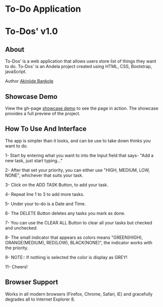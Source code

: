 To-Do Application
========================

# To-Dos' v1.0

## About
To-Dos' is a web application that allows users store list of things they want to do. To-Dos' is an Andela project created using HTML, CSS, Bootstrap, javaScript.

Author [Akinjide Bankole](https://twitter.com/JideBhanks)


## Showcase Demo
View the gh-page  [showcase demo](http://JideBhanks.github.io/To-Dos) to see the page in action. The showcase provides a full preview of the project.


## How To Use And Interface
The app is simpler than it looks, and can be use to take down thinks you want to do.

  1- Start by entering what you want to into the Input field that says- "Add a new task, just start typing..."

  2- After that set your priority, you can either use "HIGH, MEDIUM, LOW, NONE", whichever that suits your task.

  3- Click on the ADD TASK Button, to add your task.

  4- Repeat line 1 to 3 to add more tasks.

  5- Under your to-do is a Date and Time.

  6- The DELETE Button deletes any tasks you mark as done. 

  7- You can use the CLEAR ALL Button to clear all your tasks but checked and unchecked.

  8- The small indicator that appears as colors means "GREEN(HIGH), ORANGE(MEDIUM), RED(LOW), BLACK(NONE)", the indicator works with the priority.

  9- NOTE:: If nothing is selected the color is display as GREY!
  
  11- Cheers!


## Browser Support
Works in all modern browsers (Firefox, Chrome, Safari, IE) and gracefully degrades all to Internet Explorer 8.
